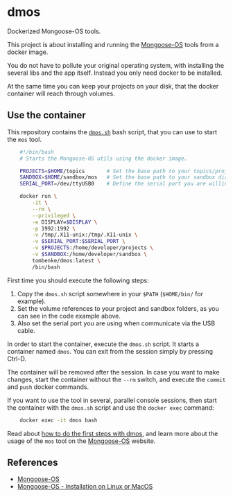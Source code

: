 # dmos

Dockerized Mongoose-OS tools.

This project is about installing and running the [Mongoose-OS](https://mongoose-os.com/) tools from a docker image.

You do not have to pollute your original operating system, with installing the several libs and the app itself.
Instead you only need docker to be installed.

At the same time you can keep your projects on your disk, that the docker container will reach through volumes.


## Use the container

This repository contains the [`dmos.sh`](dmos.sh) bash script, that you can use to start the `mos` tool.

```bash
    #!/bin/bash
    # Starts the Mongoose-OS utils using the docker image.

    PROJECTS=$HOME/topics       # Set the base path to your topics/projects directory
    SANDBOX=$HOME/sandbox/mos   # Set the base path to your sandbox directory
    SERIAL_PORT=/dev/ttyUSB0    # Define the serial port you are willing to use

    docker run \
        -it \
        --rm \
        --privileged \
        -e DISPLAY=$DISPLAY \
        -p 1992:1992 \
        -v /tmp/.X11-unix:/tmp/.X11-unix \
        -v $SERIAL_PORT:$SERIAL_PORT \
        -v $PROJECTS:/home/developer/projects \
        -v $SANDBOX:/home/developer/sandbox \
        tombenke/dmos:latest \
        /bin/bash
```

First time you should execute the following steps:

1. Copy the `dmos.sh` script somewhere in your `$PATH` (`$HOME/bin/` for example).
2. Set the volume references to your project and sandbox folders, as you can see in the code example above.
3. Also set the serial port you are using when communicate via the USB cable.

In order to start the container, execute the `dmos.sh` script.
It starts a container named `dmos`. You can exit from the session simply by pressing Ctrl-D.

The container will be removed after the session.
In case you want to make changes, start the container without the `--rm` switch, 
and execute the `commit` and `push` docker commands.

If you want to use the tool in several, parallel console sessions, 
then start the container with the `dmos.sh` script and use the `docker exec` command:

```bash
    docker exec -it dmos bash
```

Read about [how to do the first steps with dmos](mos.md),
and learn more about the usage of the `mos` tool on the [Mongoose-OS](https://mongoose-os.com/) website.


## References

- [Mongoose-OS](https://mongoose-os.com/)
- [Mongoose-OS - Installation on Linux or MacOS](https://mongoose-os.com/software.html)
